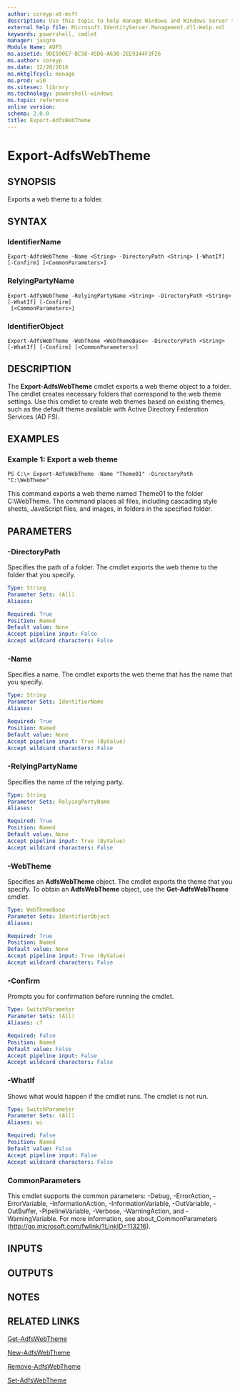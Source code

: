```yaml
---
author: coreyp-at-msft
description: Use this topic to help manage Windows and Windows Server technologies with Windows PowerShell.
external help file: Microsoft.IdentityServer.Management.dll-Help.xml
keywords: powershell, cmdlet
manager: jasgro
Module Name: ADFS
ms.assetid: 9DE590E7-BC58-45D6-A630-2EE9344F3F26
ms.author: coreyp
ms.date: 12/20/2016
ms.mktglfcycl: manage
ms.prod: w10
ms.sitesec: library
ms.technology: powershell-windows
ms.topic: reference
online version: 
schema: 2.0.0
title: Export-AdfsWebTheme
---
```


# Export-AdfsWebTheme

## SYNOPSIS
Exports a web theme to a folder.

## SYNTAX

### IdentifierName
```
Export-AdfsWebTheme -Name <String> -DirectoryPath <String> [-WhatIf] [-Confirm] [<CommonParameters>]
```

### RelyingPartyName
```
Export-AdfsWebTheme -RelyingPartyName <String> -DirectoryPath <String> [-WhatIf] [-Confirm]
 [<CommonParameters>]
```

### IdentifierObject
```
Export-AdfsWebTheme -WebTheme <WebThemeBase> -DirectoryPath <String> [-WhatIf] [-Confirm] [<CommonParameters>]
```

## DESCRIPTION
The **Export-AdfsWebTheme** cmdlet exports a web theme object to a folder.
The cmdlet creates necessary folders that correspond to the web theme settings.
Use this cmdlet to create web themes based on existing themes, such as the default theme available with Active Directory Federation Services (AD FS).

## EXAMPLES

### Example 1: Export a web theme
```
PS C:\> Export-AdfsWebTheme -Name "Theme01" -DirectoryPath "C:\WebTheme"
```

This command exports a web theme named Theme01 to the folder C:\WebTheme.
The command places all files, including cascading style sheets, JavaScript files, and images, in folders in the specified folder.

## PARAMETERS

### -DirectoryPath
Specifies the path of a folder.
The cmdlet exports the web theme to the folder that you specify.

```yaml
Type: String
Parameter Sets: (All)
Aliases: 

Required: True
Position: Named
Default value: None
Accept pipeline input: False
Accept wildcard characters: False
```

### -Name
Specifies a name.
The cmdlet exports the web theme that has the name that you specify.

```yaml
Type: String
Parameter Sets: IdentifierName
Aliases: 

Required: True
Position: Named
Default value: None
Accept pipeline input: True (ByValue)
Accept wildcard characters: False
```

### -RelyingPartyName
Specifies the name of the relying party.

```yaml
Type: String
Parameter Sets: RelyingPartyName
Aliases: 

Required: True
Position: Named
Default value: None
Accept pipeline input: True (ByValue)
Accept wildcard characters: False
```

### -WebTheme
Specifies an **AdfsWebTheme** object.
The cmdlet exports the theme that you specify.
To obtain an **AdfsWebTheme** object, use the **Get-AdfsWebTheme** cmdlet.

```yaml
Type: WebThemeBase
Parameter Sets: IdentifierObject
Aliases: 

Required: True
Position: Named
Default value: None
Accept pipeline input: True (ByValue)
Accept wildcard characters: False
```

### -Confirm
Prompts you for confirmation before running the cmdlet.

```yaml
Type: SwitchParameter
Parameter Sets: (All)
Aliases: cf

Required: False
Position: Named
Default value: False
Accept pipeline input: False
Accept wildcard characters: False
```

### -WhatIf
Shows what would happen if the cmdlet runs.
The cmdlet is not run.

```yaml
Type: SwitchParameter
Parameter Sets: (All)
Aliases: wi

Required: False
Position: Named
Default value: False
Accept pipeline input: False
Accept wildcard characters: False
```

### CommonParameters
This cmdlet supports the common parameters: -Debug, -ErrorAction, -ErrorVariable, -InformationAction, -InformationVariable, -OutVariable, -OutBuffer, -PipelineVariable, -Verbose, -WarningAction, and -WarningVariable. For more information, see about_CommonParameters (http://go.microsoft.com/fwlink/?LinkID=113216).

## INPUTS

## OUTPUTS

## NOTES

## RELATED LINKS

[Get-AdfsWebTheme](./Get-AdfsWebTheme.md)

[New-AdfsWebTheme](./New-AdfsWebTheme.md)

[Remove-AdfsWebTheme](./Remove-AdfsWebTheme.md)

[Set-AdfsWebTheme](./Set-AdfsWebTheme.md)


